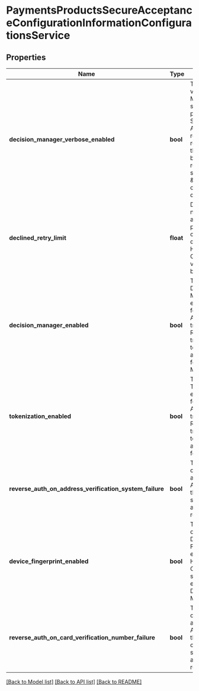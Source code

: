# PaymentsProductsSecureAcceptanceConfigurationInformationConfigurationsService

## Properties
Name | Type | Description | Notes
------------ | ------------- | ------------- | -------------
**decision_manager_verbose_enabled** | **bool** | Toggles whether verbose Decision Manager results should be present in the Secure Acceptance response. As this response passes through the browser, it is recommended to set this to \&quot;false\&quot; outside of debugging. | [optional] 
**declined_retry_limit** | **float** | Defines the number of retries a payer is presented with on payment declines on Hosted Checkout. Valid values are between 0 and 5. | [optional] 
**decision_manager_enabled** | **bool** | Toggles whether Decision Manager is enabled or not for Secure Acceptance transactions. Requires the transacting MID to be enabled and configured for Decicion Manager. | [optional] 
**tokenization_enabled** | **bool** | Toggles whether Tokenization is enabled or not for Secure Acceptance transactions. Requires the transacting MID to be enabled and configured for Tokenization. | [optional] 
**reverse_auth_on_address_verification_system_failure** | **bool** | Toggles whether or not an approved Authorization that fails AVS should be automatically reversed. | [optional] 
**device_fingerprint_enabled** | **bool** | Toggles whether or not fraud Device Fingerprinting is enabled on the Hosted Checkout. This simplifies enablement for Decision Manager. | [optional] 
**reverse_auth_on_card_verification_number_failure** | **bool** | Toggles whether or not an approved Authorization that fails CVN check that should be automatically reversed. | [optional] 

[[Back to Model list]](../README.md#documentation-for-models) [[Back to API list]](../README.md#documentation-for-api-endpoints) [[Back to README]](../README.md)


